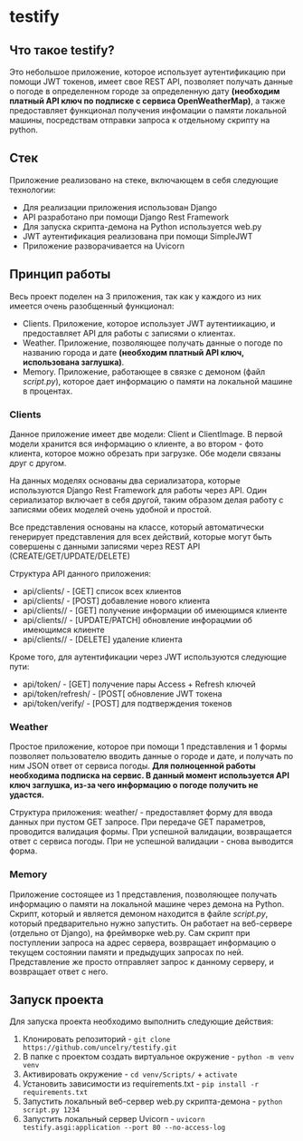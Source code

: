 # testify


## Что такое testify?
Это небольшое приложение, которое использует аутентификацию при помощи JWT токенов, имеет свое REST API, позволяет получать данные о погоде в определенном городе за определенную дату **(необходим платный API ключ по подписке с сервиса OpenWeatherMap)**, а также предоставляет функционал получения инфомации о памяти локальной машины, посредствам отправки запроса к отдельному скрипту на python.

## Стек

Приложение реализовано на стеке, включающем в себя следующие технологии:
- Для реализации приложения использован Django
- API разработано при помощи Django Rest Framework
- Для запуска скрипта-демона на Python используется web.py
- JWT аутентификация реализована при помощи SimpleJWT
- Приложение разворачивается на Uvicorn

## Принцип работы

Весь проект поделен на 3 приложения, так как у каждого из них имеется очень разобщенный функционал:
- Clients. Приложение, которое использует JWT аутентиикацию, и предоставляет API для работы с записями о клиентах.
- Weather. Приложение, позволяющее получать данные о погоде по названию города и дате **(необходим платный API ключ, использована заглушка)**.
- Memory. Приложение, работающее в связке с демоном (файл *script.py*), которое дает информацию о памяти на локальной машине в процентах.

### Clients

Данное приложение имеет две модели: Client и ClientImage. В первой модели хранится вся информацию о клиенте, а во втором - фото клиента, которое можно обрезать при загрузке. Обе модели связаны друг с другом.

На данных моделях основаны два сериализатора, которые используются Django Rest Framework для работы через API. Один сериализатор включает в себя другой, таким образом делая работу с записями обеих моделей очень удобной и простой.

Все представления основаны на классе, который автоматически генерирует представления для всех действий, которые могут быть совершены с данными записями через REST API (CREATE/GET/UPDATE/DELETE)

Структура API данного приложения:
- api/clients/ - [GET] список всех клиентов
- api/clients/ - [POST] добавление нового клиента
- api/clients/<id>/ - [GET] получение информации об имеющимся клиенте
- api/clients/<id>/ - [UPDATE/PATCH] обновление инфорацмии об имеющимся клиенте
- api/clients/<id>/ - [DELETE] удаление клиента

Кроме того, для аутентификации через JWT используются следующие пути:
- api/token/ - [GET] получение пары Access + Refresh ключей
- api/token/refresh/ - [POST[ обновление JWT токена
- api/token/verify/ - [POST] для подтверждения токенов

### Weather
Простое приложение, которое при помощи 1 представления и 1 формы позволяет пользователю вводить данные о городе и дате, и получать по ним JSON ответ от сервиса погоды. **Для полноценной работы необходима подписка на сервис. В данный момент используется API ключ заглушка, из-за чего информацию о погоде получить не удастся.**

Структура приложения:
weather/ - предоставляет форму для ввода данных при пустом GET запросе. При передаче GET параметров, проводится валидация формы. При успешной валидации, возвращается ответ с сервиса погоды. При не успешной валидации - снова выводится форма.

### Memory
Приложение состоящее из 1 представления, позволяющее получать информацию о памяти на локальной машине через демона на Python. Скрипт, который и является демоном находится в файле *script.py*, который предварительно нужно запустить. Он работает на веб-сервере (отдельно от Django), на фреймворке web.py. Сам скрипт при поступлении запроса на адрес сервера, возвращает информацию о текущем состоянии памяти и предыдущих запросах по ней. Представление же просто отправляет запрос к данному серверу, и возвращает ответ с него.


## Запуск проекта

Для запуска проекта необходимо выполнить следующие действия:

1. Клонировать репозиторий - ```git clone https://github.com/uncelry/testify.git```
2. В папке с проектом создать виртуальное окружение - ```python -m venv venv```
3. Активировать окружение - ```cd venv/Scripts/``` + ```activate```
4. Установить зависимости из requirements.txt - ```pip install -r requirements.txt```
5. Запустить локальный веб-сервер web.py скрипта-демона - ```python script.py 1234```
5. Запустить локальный сервер Uvicorn - ```uvicorn testify.asgi:application --port 80 --no-access-log```
